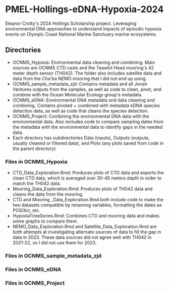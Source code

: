 # PMEL-Hollings-eDNA-Hypoxia-2024
Eleanor Crotty's 2024 Hollings Scholarship project. Leveraging environmental DNA approaches to understand impacts of episodic hypoxia events on Olympic Coast National Marine Sanctuary marine ecosystems.

## Directories
- OCNMS_Hypoxia: Environmental data cleaning and combining. Main sources are OCNMS CTD casts and the Teawhit Head mooring's 42 meter depth sensor (TH042). The folder also includes satellite data and data from the Cha'ba NEMO mooring that I did not end up using.
- OCNMS_sample_metadata_zjd: Contains metadata and all Jonah Ventures outputs from the samples, as well as code to clean, pivot, and combine with the Ocean Molecular Ecology group's metadata.
- OCNMS_eDNA: Environmental DNA metadata and data cleaning and combining. Contains pivoted + combined with metadata eDNA species detection data, as well as code that cleans the species detection.
- OCNMS_Project: Combining the environmental DNA data with the environmental data. Also includes code to compare sampling dates from the metadata with the environmental data to identify gaps in the needed data.
- Each directory has subdirectories Data (inputs), Outputs (outputs, usually cleaned or filtered data), and Plots (any plots saved from code in the parent directory)

### Files in OCNMS_Hypoxia
- CTD_Data_Exploration.Rmd: Produces plots of CTD data and exports the clean CTD data, which is averaged over 30-45 meters depth in order to match the TH042 data.
- Mooring_Data_Exploration.Rmd: Produces plots of TH042 data and cleans the data from the mooring.
- CTD and Mooring _Data_Exploration.Rmd both include code to make the two datasets compatible by renaming variables, formatting the dates as POSIXct, etc.
- HypoxiaTimeSeries.Rmd: Combines CTD and mooring data and makes some graphs to compare them.
- NEMO_Data_Exploration.Rmd and Satellite_Data_Exploration.Rmd are both attempts at investigating alternate sources of data to fill the gap in data in 2023. These data sources did not agree well with TH042 in 2021-22, so I did not use them for 2023.

### Files in OCNMS_sample_metadata_zjd

### Files in OCNMS_eDNA

### Files in OCNMS_Project
